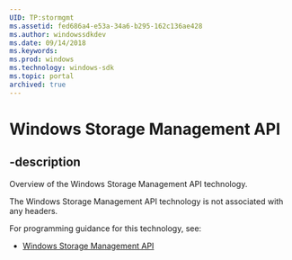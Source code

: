 ```yaml
---
UID: TP:stormgmt
ms.assetid: fed686a4-e53a-34a6-b295-162c136ae428
ms.author: windowssdkdev
ms.date: 09/14/2018
ms.keywords: 
ms.prod: windows
ms.technology: windows-sdk
ms.topic: portal
archived: true
---
```


# Windows Storage Management API

## -description

Overview of the Windows Storage Management API technology.

The Windows Storage Management API technology is not associated with any headers.

For programming guidance for this technology, see:
* [Windows Storage Management API](/previous-versions/windows/desktop/stormgmt)

